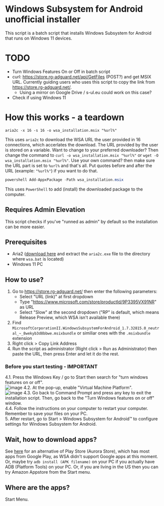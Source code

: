 # Windows Subsystem for Android unofficial installer
This script is a batch script that installs Windows Subsystem for Android that runs on Windows 11 devices.

# TODO
 - Turn Windows Features On or Off in batch script
 - curl: https://store.rg-adguard.net/api/GetFiles (POST?) and get MSIX URL. Currently guiding users who uses this script to copy the link from https://store.rg-adguard.net/.
   - Using a mirror on Google Drive / s-ul.eu could work on this case?
 - Check if using Windows 11
   
# How this works - a teardown
```batch
aria2c -x 16 -s 16 -o wsa_installation.msix "%url%"
```
This uses `aria2c` to download the WSA URL the user provided in 16 connections, which accerlates the download. The URL provided by the user is stored on a variable.
Want to change to your preferred downloader? Then change the command to `curl -o wsa_installation.msix "%url%"` or `wget -O wsa_installation.msix "%url%"`. Use your own command? then make sure the URL part is set to `%url%` and that's all. Put quotes before and after the URL (example: `"%url%"`) if you want to do that.
```powershell
powershell Add-AppxPackage -Path wsa_installation.msix
```
This uses `PowerShell` to add (install) the downloaded package to the computer.

## Requires Admin Elevation
This script checks if you've "runned as admin" by default so the installation can be more easier.

## Prerequisites
 - Aria2 ([download here](https://github.com/aria2/aria2/releases/tag/release-1.36.0) and extract the `aria2c.exe` file to the directory where `wsa.bat` is located)
 - Windows 11 PC
 
## How to use?
1. Go to https://store.rg-adguard.net/ then enter the following parameters:
   - Select "URL (link)" at first dropdown
   - Type "https://www.microsoft.com/store/productId/9P3395VX91NR" as URL
   - Select "Slow" at the second dropdown ("RP" is default, which means Release Preview, which WSA isn't available there)
2. Find `MicrosoftCorporationII.WindowsSubsystemForAndroid_1.7.32815.0_neutral_~_8wekyb3d8bbwe.msixbundle` or similiar ones with the `.msixbundle` extension
3. Right click > Copy Link Address
4. Run the script as administrator (Right click > Run as Administrator) then paste the URL, then press Enter and let it do the rest.
### Before you start testing - IMPORTANT
4.1. Press the Windows Key / go to Start then search for "turn windows features on or off".  
![image](https://user-images.githubusercontent.com/37889443/138376436-d0a37366-714d-4471-9907-f81cc3093d9e.png)
4.2. At the pop-up, enable "Virtual Machine Platform".  
![image](https://user-images.githubusercontent.com/37889443/138376531-8a53715d-cb23-481f-a899-74808bfc78a5.png)
4.3. Go back to Command Prompt and press any key to exit the installation script. Then, go back to the "Turn Windows features on or off" window.  
4.4. Follow the instructions on your computer to restart your computer. Remember to save your files on your PC.  
5. After restart, go to Start > Windows Subsystem for Android™ to configure settings for Windows Subsystem for Android.

## Wait, how to download apps?
See [here](https://www.reddit.com/r/Windows11/comments/qcsx37/guide_how_to_install_aurora_store_via_sideloading/) for an alternative of Play Store (Aurora Store), which has most apps from Google Play, as WSA didn't support Google apps at this moment. Or, maybe try `adb install (APK filename)` on your PC if you actually have ADB (Platform Tools) on your PC. Or, if you are living in the US then you can try Amazon Appstore from the Start menu.

## Where are the apps?
Start Menu.
